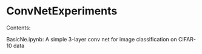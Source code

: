 # ConvNetExperiments

Contents:

BasicNe.ipynb: A simple 3-layer conv net for image classification on CIFAR-10 data
